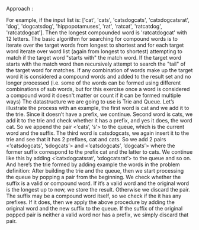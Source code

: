 Approach :

For example, if the input list is: ['cat', 'cats', 'catsdogcats', 'catxdogcatsrat', 'dog', 'dogcatsdog', 'hippopotamuses', 'rat', 'ratcat', 'ratcatdog', 'ratcatdogcat']. Then the longest compounded word is 'ratcatdogcat' with 12 letters.
The basic algorithm for searching for compound words is to iterate over the target words from longest to shortest and for each target word iterate over word list (again from longest to shortest) attempting to match if the target word "starts with" the match word.
 If the target word starts with the match word then recursively attempt to search the "tail" of the target word for matches. If any combination of words make up the target word it is considered a compound words and added to the result set and no longer processed (i.e. some of the words can be formed using different combinations of sub words, but for this exercise once a word is considered a compound word it doesn't matter or count if it can be formed multiple ways)
The datastructure we are going to use is Trie and Queue.
Let’s illustrate the process with an example, the first word is cat and we add it to the trie. Since it doesn’t have a prefix, we continue. Second word is cats, we add it to the trie and check whether it has a prefix, and yes it does, the word cat. So we append the pair <’cats’, ‘s’> to the queue, which is the current word and the suffix. The third word is catsdogcats, we again insert it to the trie and see that it has 2 prefixes, cat and cats. So we add 2 pairs <’catsdogcats’, ‘sdogcats’> and <’catsdogcats’, ‘dogcats’> where the former suffix correspond to the prefix cat and the latter to cats. We continue like this by adding <’catxdogcatsrat’, ‘xdogcatsrat’> to the queue and so on. And here’s the trie formed by adding example the words in the problem definition:
After building the trie and the queue, then we start processing the queue by popping a pair from the beginning. We check whether the suffix is a valid or compound word. If it’s a valid word and the original word is the longest up to now, we store the result. Otherwise we discard the pair. The suffix may be a compound word itself, so we check if the it has any prefixes. If it does, then we apply the above procedure by adding the original word and the new suffix to the queue. If the suffix of the original popped pair is neither a valid word nor has a prefix, we simply discard that pair.
